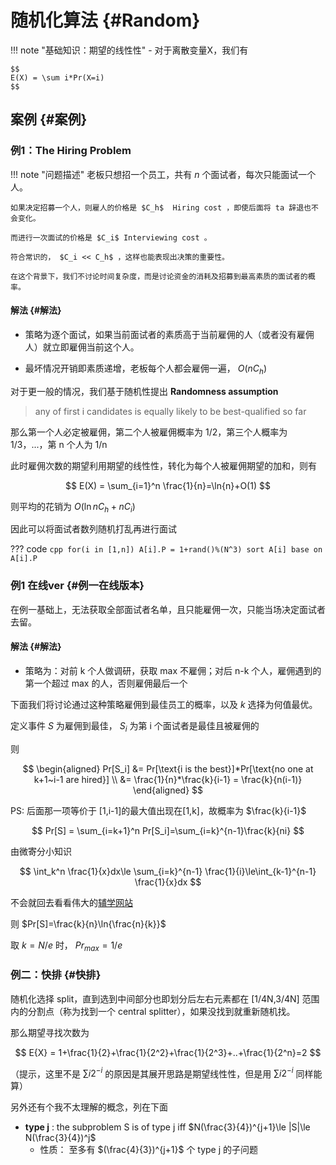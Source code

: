 # 随机化算法 {#Random}

!!! note "基础知识：期望的线性性"
    - 对于离散变量X，我们有

    $$
    E(X) = \sum i*Pr(X=i)
    $$

## 案例 {#案例}

### 例1：The Hiring Problem

!!! note "问题描述"
    老板只想招一个员工，共有 $n$ 个面试者，每次只能面试一个人。
    
    如果决定招募一个人，则雇人的价格是 $C_h$  Hiring cost ，即使后面将 ta 辞退也不会变化。

    而进行一次面试的价格是 $C_i$ Interviewing cost 。
    
    符合常识的， $C_i << C_h$ ，这样也能表现出决策的重要性。

    在这个背景下，我们不讨论时间复杂度，而是讨论资金的消耗及招募到最高素质的面试者的概率。

#### 解法 {#解法}

- 策略为逐个面试，如果当前面试者的素质高于当前雇佣的人（或者没有雇佣人）就立即雇佣当前这个人。

- 最坏情况开销即素质递增，老板每个人都会雇佣一遍， $O(nC_h)$ 

对于更一般的情况，我们基于随机性提出 **Randomness assumption**

> any of first i candidates is equally likely to be best-qualified so far

那么第一个人必定被雇佣，第二个人被雇佣概率为 1/2，第三个人概率为 1/3，...，第 n 个人为 1/n

此时雇佣次数的期望利用期望的线性性，转化为每个人被雇佣期望的加和，则有

$$
E(X) = \sum_{i=1}^n \frac{1}{n}=\ln{n}+O(1)
$$

则平均的花销为 $O(\ln{n}C_h + nC_i)$

因此可以将面试者数列随机打乱再进行面试

??? code
    ```cpp
    for(i in [1,n])
        A[i].P = 1+rand()%(N^3)
    sort A[i] base on A[i].P
    ```

### 例1 在线ver {#例一在线版本}

在例一基础上，无法获取全部面试者名单，且只能雇佣一次，只能当场决定面试者去留。

#### 解法 {#解法}

- 策略为：对前 k 个人做调研，获取 max 不雇佣；对后 n-k 个人，雇佣遇到的第一个超过 max 的人，否则雇佣最后一个

下面我们将讨论通过这种策略雇佣到最佳员工的概率，以及 $k$ 选择为何值最优。

定义事件 $S$ 为雇佣到最佳， $S_i$ 为第 i 个面试者是最佳且被雇佣的

则 

$$
\begin{aligned}
Pr[S_i] &= Pr[\text{i is the best}]*Pr[\text{no one at k+1~i-1 are hired}] \\
&= \frac{1}{n}*\frac{k}{i-1} = \frac{k}{n(i-1)}
\end{aligned}
$$

PS: 后面那一项等价于 [1,i-1]的最大值出现在[1,k]，故概率为 $\frac{k}{i-1}$

$$
Pr[S] = \sum_{i=k+1}^n Pr[S_i]=\sum_{i=k}^{n-1}\frac{k}{ni}
$$

由微寄分小知识

$$
\int_k^n \frac{1}{x}dx\le \sum_{i=k}^{n-1} \frac{1}{i}\le\int_{k-1}^{n-1} \frac{1}{x}dx
$$

不会就回去看看伟大的[辅学网站](https://ckc-agc.bowling233.top/)

则 $Pr[S]=\frac{k}{n}\ln{\frac{n}{k}}$

取 $k=N/e$ 时， $Pr_{max}=1/e$

### 例二：快排 {#快排}

随机化选择 split，直到选到中间部分也即划分后左右元素都在 [1/4N,3/4N] 范围内的分割点（称为找到一个 central splitter），如果没找到就重新随机找。

那么期望寻找次数为

$$
E{X} = 1+\frac{1}{2}+\frac{1}{2^2}+\frac{1}{2^3}+..+\frac{1}{2^n}=2
$$

（提示，这里不是 $\sum i2^{-i}$ 的原因是其展开思路是期望线性性，但是用 $\sum i2^{-i}$ 同样能算）

另外还有个我不太理解的概念，列在下面

- **type j** : the subproblem S is of type j iff $N(\frac{3}{4})^{j+1}\le |S|\le N(\frac{3}{4})^j$
    - 性质： 至多有 $(\frac{4}{3})^{j+1}$ 个 type j 的子问题
